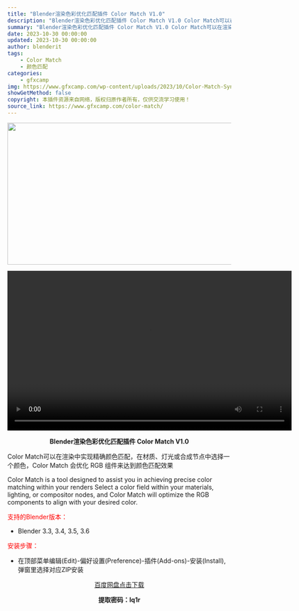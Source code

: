 ```yaml
---
title: "Blender渲染色彩优化匹配插件 Color Match V1.0"
description: "Blender渲染色彩优化匹配插件 Color Match V1.0 Color Match可以在渲染中实现精确颜色匹配，在材质、灯光或合成节点中选择一个颜色，Color Match 会优化 RGB ..."
summary: "Blender渲染色彩优化匹配插件 Color Match V1.0 Color Match可以在渲染中实现精确颜色匹配，在材质、灯光或合成节点中选择一个颜色，Color Match 会优化 RGB ..."
date: 2023-10-30 00:00:00
updated: 2023-10-30 00:00:00
author: blenderit
tags: 
    - Color Match
    - 颜色匹配
categories:
    - gfxcamp
img: https://www.gfxcamp.com/wp-content/uploads/2023/10/Color-Match-Sync-Renders-To-Color-Palette.jpg
showGetMethod: false
copyright: 本插件资源来自网络，版权归原作者所有，仅供交流学习使用！
source_link: https://www.gfxcamp.com/color-match/
---
```

<div><p><img decoding="async" class="aligncenter size-full wp-image-116100" src="https://www.gfxcamp.com/wp-content/uploads/2023/10/Color-Match-Sync-Renders-To-Color-Palette.jpg" data-src="https://www.gfxcamp.com/wp-content/uploads/2023/10/Color-Match-Sync-Renders-To-Color-Palette.jpg" alt="" width="640" height="320" data-srcset="https://www.gfxcamp.com/wp-content/uploads/2023/10/Color-Match-Sync-Renders-To-Color-Palette.jpg 640w, https://www.gfxcamp.com/wp-content/uploads/2023/10/Color-Match-Sync-Renders-To-Color-Palette-150x75.jpg 150w" data-sizes="(max-width: 640px) 100vw, 640px"><br>
</p><center><div style="width: 640px;" class="wp-video"><!--[if lt IE 9]><script>document.createElement('video');</script><![endif]-->
<video class="wp-video-shortcode" id="video-116098-1" width="640" height="360" preload="true" controls="controls"><source type="video/mp4" src="http://cloud.video.taobao.com/play/u/null/p/1/e/6/t/1/434265220898.mp4?_=1"></source><a href="http://cloud.video.taobao.com/play/u/null/p/1/e/6/t/1/434265220898.mp4">http://cloud.video.taobao.com/play/u/null/p/1/e/6/t/1/434265220898.mp4</a></video></div></center><p style="text-align: center;"><strong>Blender渲染色彩优化匹配插件 Color Match V1.0</strong></p><p>Color Match可以在渲染中实现精确颜色匹配，在材质、灯光或合成节点中选择一个颜色，Color Match 会优化 RGB 组件来达到颜色匹配效果</p><p>Color Match is a tool designed to assist you in achieving precise color matching within your renders Select a color field within your materials, lighting, or compositor nodes, and Color Match will optimize the RGB components to align with your desired color.</p><p style="text-align: left;"><span style="color: #ff0000;">支持的Blender版本：</span></p><ul>
<li style="text-align: left;">Blender 3.3, 3.4, 3.5, 3.6</li>
</ul><p style="text-align: left;"><span style="color: #ff0000;">安装步骤：</span></p><ul>
<li>在顶部菜单编辑(Edit)-偏好设置(Preference)-插件(Add-ons)-安装(Install),弹窗里选择对应ZIP安装</li>
</ul><p style="text-align: center;"><a class="maxbutton-3 maxbutton maxbutton-baidu" target="_blank" rel="noopener" href="https://pan.baidu.com/s/1TEbE9dDT7eCuWK2c3ZGvvQ?pwd=lq1r"><span class="mb-text">百度网盘点击下载</span></a></p><p style="text-align: center;"><strong>提取密码：lq1r</strong></p></div>
